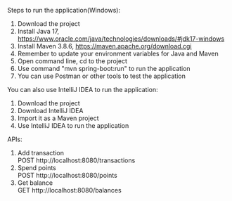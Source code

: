 Steps to run the application(Windows):
1. Download the project
2. Install Java 17, https://www.oracle.com/java/technologies/downloads/#jdk17-windows
3. Install Maven 3.8.6, https://maven.apache.org/download.cgi
4. Remember to update your environment variables for Java and Maven
5. Open command line, cd to the project
6. Use command "mvn spring-boot:run" to run the application
7. You can use Postman or other tools to test the application

You can also use IntelliJ IDEA to run the application:
1. Download the project
2. Download IntelliJ IDEA
3. Import it as a Maven project
4. Use IntelliJ IDEA to run the application 

APIs:
1. Add transaction  
POST http://localhost:8080/transactions
2. Spend points  
POST http://localhost:8080/points
3. Get balance  
GET http://localhost:8080/balances

